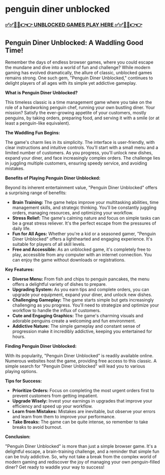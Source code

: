 # penguin diner unblocked

### [✅✅🔴🔴👉👉 UNBLOCKED GAMES PLAY HERE ✅✅🔴🔴👉👉](https://topstoryindia.com)

## Penguin Diner Unblocked: A Waddling Good Time!

Remember the days of endless browser games, where you could escape the mundane and dive into a world of fun and challenge? While modern gaming has evolved dramatically, the allure of classic, unblocked games remains strong. One such gem, "Penguin Diner Unblocked," continues to delight players of all ages with its simple yet addictive gameplay. 

**What is Penguin Diner Unblocked?**

This timeless classic is a time management game where you take on the role of a hardworking penguin chef, running your own bustling diner. Your mission? Satisfy the ever-growing appetite of your customers, mostly penguins, by taking orders, preparing food, and serving it with a smile (or at least a penguin-like equivalent).

**The Waddling Fun Begins:**

The game's charm lies in its simplicity. The interface is user-friendly, with clear instructions and intuitive controls. You'll start with a small menu and a limited number of customers. As you progress, you'll unlock new dishes, expand your diner, and face increasingly complex orders. The challenge lies in juggling multiple customers, ensuring speedy service, and avoiding mistakes.

**Benefits of Playing Penguin Diner Unblocked:**

Beyond its inherent entertainment value, "Penguin Diner Unblocked" offers a surprising range of benefits:

* **Brain Training:** The game helps improve your multitasking abilities, time management skills, and strategic thinking. You'll be constantly juggling orders, managing resources, and optimizing your workflow.
* **Stress Relief:** The game's calming nature and focus on simple tasks can be a great stress reliever. It's the perfect escape from the pressures of daily life.
* **Fun for All Ages:** Whether you're a kid or a seasoned gamer, "Penguin Diner Unblocked" offers a lighthearted and engaging experience. It's suitable for players of all skill levels.
* **Free and Accessible:** As an unblocked game, it's completely free to play, accessible from any computer with an internet connection. You can enjoy the game without downloads or registrations.

**Key Features:**

* **Diverse Menu:** From fish and chips to penguin pancakes, the menu offers a delightful variety of dishes to prepare.
* **Upgrading System:** As you earn tips and complete orders, you can upgrade your equipment, expand your diner, and unlock new dishes.
* **Challenging Gameplay:** The game starts simple but gets increasingly challenging as you progress.  You'll need to strategize and optimize your workflow to handle the influx of customers.
* **Cute and Engaging Graphics:** The game's charming visuals and adorable penguins create a welcoming and fun environment.
* **Addictive Nature:** The simple gameplay and constant sense of progression make it incredibly addictive, keeping you entertained for hours.

**Finding Penguin Diner Unblocked:**

With its popularity, "Penguin Diner Unblocked" is readily available online. Numerous websites host the game, providing free access to this classic. A simple search for "Penguin Diner Unblocked" will lead you to various playing options.

**Tips for Success:**

* **Prioritize Orders:** Focus on completing the most urgent orders first to prevent customers from getting impatient.
* **Upgrade Wisely:** Invest your earnings in upgrades that improve your efficiency and speed up your workflow.
* **Learn from Mistakes:** Mistakes are inevitable, but observe your errors and learn from them to improve your performance.
* **Take Breaks:** The game can be quite intense, so remember to take breaks to avoid burnout.

**Conclusion:**

"Penguin Diner Unblocked" is more than just a simple browser game. It's a delightful escape, a brain-training challenge, and a reminder that simple fun can be truly addictive. So, why not take a break from the complex world of modern gaming and rediscover the joy of managing your own penguin-filled diner? Get ready to waddle your way to success!